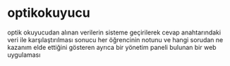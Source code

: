 # optikokuyucu
optik okuyucudan alınan verilerin sisteme geçirilerek cevap anahtarındaki veri ile karşılaştırılması sonucu her öğrencinin notunu ve hangi sorudan ne kazanım elde ettiğini gösteren ayrıca bir yönetim paneli bulunan bir web uygulaması
